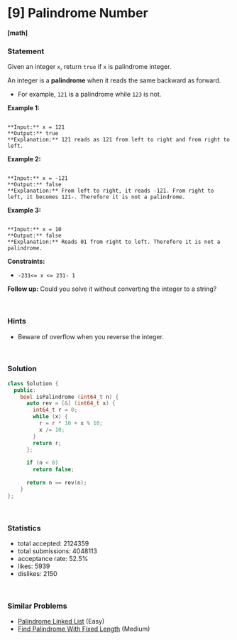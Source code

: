 # [9] Palindrome Number

**[math]**

### Statement

Given an integer `x`, return `true` if `x` is palindrome integer.

An integer is a **palindrome** when it reads the same backward as forward.

* For example, `121` is a palindrome while `123` is not.


**Example 1:**

```

**Input:** x = 121
**Output:** true
**Explanation:** 121 reads as 121 from left to right and from right to left.

```

**Example 2:**

```

**Input:** x = -121
**Output:** false
**Explanation:** From left to right, it reads -121. From right to left, it becomes 121-. Therefore it is not a palindrome.

```

**Example 3:**

```

**Input:** x = 10
**Output:** false
**Explanation:** Reads 01 from right to left. Therefore it is not a palindrome.

```

**Constraints:**
* `-231<= x <= 231- 1`


**Follow up:** Could you solve it without converting the integer to a string?

<br>

### Hints

- Beware of overflow when you reverse the integer.

<br>

### Solution

```cpp
class Solution {
  public:
    bool isPalindrome (int64_t n) {
      auto rev = [&] (int64_t x) {
        int64_t r = 0;
        while (x) {
          r = r * 10 + x % 10;
          x /= 10;
        }
        return r;
      };
      
      if (n < 0)
        return false;
      
      return n == rev(n);
    }
};
```

<br>

### Statistics

- total accepted: 2124359
- total submissions: 4048113
- acceptance rate: 52.5%
- likes: 5939
- dislikes: 2150

<br>

### Similar Problems

- [Palindrome Linked List](https://leetcode.com/problems/palindrome-linked-list) (Easy)
- [Find Palindrome With Fixed Length](https://leetcode.com/problems/find-palindrome-with-fixed-length) (Medium)
